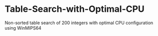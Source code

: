 # Table-Search-with-Optimal-CPU
Non-sorted table search of 200 integers with optimal CPU configuration using WinMIPS64
